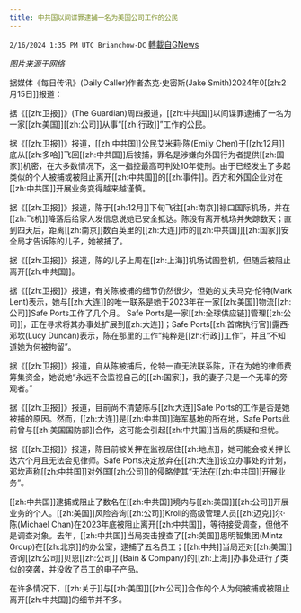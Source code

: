 ```yaml
---
title: 中共国以间谍罪逮捕一名为美国公司工作的公民
---
```

`2/16/2024 1:35 PM UTC Brianchow-DC` [轉載自GNews](https://gnews.org/articles/2315521)

*图片来源于网络*

据媒体《每日传讯》(Daily Caller)作者杰克·史密斯(Jake Smith)2024年0[[zh:2月15日]]报道：

据《[[zh:卫报]]》(The Guardian)周四报道，[[zh:中共国]]以间谍罪逮捕了一名为一家[[zh:美国]][[zh:公司]]从事“[[zh:行政]]”工作的公民。

据《[[zh:卫报]]》报道，[[zh:中共国]]公民艾米莉·陈(Emily Chen)于[[zh:12月]]底从[[zh:多哈]]飞回[[zh:中共国]]后被捕，罪名是涉嫌向外国行为者提供[[zh:国家]]机密，在大多数情况下，这一指控最高可判处10年徒刑。由于已经发生了多起类似的个人被捕或被阻止离开[[zh:中共国]]的[[zh:事件]]。西方和外国企业对在[[zh:中共国]]开展业务变得越来越谨慎。

据《[[zh:卫报]]》报道，陈于[[zh:12月]]下旬飞往[[zh:南京]]禄口国际机场，并在[[zh:飞机]]降落后给家人发信息说她已安全抵达。陈没有离开机场并失踪数天；直到四天后，距离[[zh:南京]]数百英里的[[zh:大连]]市的[[zh:中共国]][[zh:国家]]安全局才告诉陈的儿子，她被捕了。

据《[[zh:卫报]]》报道，陈的儿子上周在[[zh:上海]]机场试图登机，但随后被阻止离开[[zh:中共国]]。

据《[[zh:卫报]]》报道，有关陈被捕的细节仍然很少，但她的丈夫马克·伦特(Mark Lent)表示，她与[[zh:大连]]的唯一联系是她于2023年在一家[[zh:美国]]物流[[zh:公司]]Safe Ports工作了几个月。 Safe Ports是一家[[zh:全球供应链]]管理[[zh:公司]]，正在寻求将其办事处扩展到[[zh:大连]]；Safe Ports[[zh:首席执行官]]露西·邓坎(Lucy Duncan)表示，陈在那里的工作“纯粹是[[zh:行政]]工作”，并且“不知道她为何被拘留”。

据《[[zh:卫报]]》报道，自从陈被捕后，伦特一直无法联系陈，正在为她的律师费筹集资金，她说她“永远不会监视自己的[[zh:国家]]，我的妻子只是一个无辜的旁观者。”

据《[[zh:卫报]]》报道，目前尚不清楚陈与[[zh:大连]]Safe Ports的工作是否是她被捕的原因。然而，[[zh:大连]]是[[zh:中共国]]海军基地的所在地，Safe Ports此前曾与[[zh:美国国防部]]合作，这可能会引起[[zh:中共国]]当局的质疑和担忧。

据《[[zh:卫报]]》报道，陈目前被关押在监视居住[[zh:地点]]，她可能会被关押长达六个月且无法会见律师。Safe Ports决定放弃在[[zh:大连]]设立办事处的计划，邓坎声称[[zh:中共国]]对外国[[zh:公司]]的侵略使其“无法在[[zh:中共国]]开展业务”。

[[zh:中共国]]逮捕或阻止了数名在[[zh:中共国]]境内与[[zh:美国]][[zh:公司]]开展业务的个人。[[zh:美国]]风险咨询[[zh:公司]]Kroll的高级管理人员[[zh:迈克]]尔·陈(Michael Chan)在2023年底被阻止离开[[zh:中共国]]，等待接受调查，但他不是调查对象。去年，[[zh:中共国]]当局突击搜查了[[zh:美国]]思明智集团(Mintz Group)在[[zh:北京]]的办公室，逮捕了五名员工；[[zh:中共]]当局还对[[zh:美国]]咨询[[zh:公司]]贝恩[[zh:公司]] (Bain & Company)的[[zh:上海]]办事处进行了类似的突袭，并没收了员工的电子产品。

在许多情况下，[[zh:关于]]与[[zh:美国]][[zh:公司]]合作的个人为何被捕或被阻止离开[[zh:中共国]]的细节并不多。
